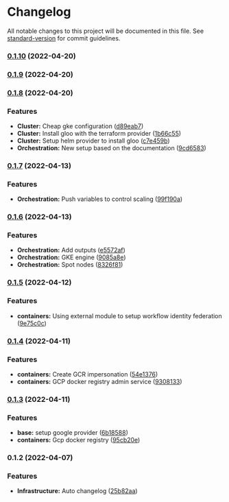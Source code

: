 # Changelog

All notable changes to this project will be documented in this file. See [standard-version](https://github.com/conventional-changelog/standard-version) for commit guidelines.

### [0.1.10](https://github.com/Tripstagger-AA/tripstagger-google-infrastructure/compare/v0.1.8...v0.1.10) (2022-04-20)

### [0.1.9](https://github.com/Tripstagger-AA/tripstagger-google-infrastructure/compare/v0.1.8...v0.1.9) (2022-04-20)

### [0.1.8](https://github.com/Tripstagger-AA/tripstagger-google-infrastructure/compare/v0.1.7...v0.1.8) (2022-04-20)


### Features

* **Cluster:** Cheap gke configuration ([d89eab7](https://github.com/Tripstagger-AA/tripstagger-google-infrastructure/commit/d89eab7b799c356608b95264ee04beb52f99c242))
* **Cluster:** Install gloo with the terraform provider ([1b66c55](https://github.com/Tripstagger-AA/tripstagger-google-infrastructure/commit/1b66c5561e762c872f5e25bd9ef45da473470fc1))
* **Cluster:** Setup helm provider to install gloo ([c7e459b](https://github.com/Tripstagger-AA/tripstagger-google-infrastructure/commit/c7e459b3055ee1f8cc3b99a79d9ec0ce78cfbd73))
* **Orchestration:** New setup based on the documentation ([9cd6583](https://github.com/Tripstagger-AA/tripstagger-google-infrastructure/commit/9cd65830729d589c6f8fdfb3cdf5cedb9e1c65f1))

### [0.1.7](https://github.com/Tripstagger-AA/tripstagger-google-infrastructure/compare/v0.1.6...v0.1.7) (2022-04-13)


### Features

* **Orchestration:** Push variables to control scaling ([99f190a](https://github.com/Tripstagger-AA/tripstagger-google-infrastructure/commit/99f190a198b1cd4d32eeab0e0254f7407bfda854))

### [0.1.6](https://github.com/Tripstagger-AA/tripstagger-google-infrastructure/compare/v0.1.5...v0.1.6) (2022-04-13)


### Features

* **Orchestration:** Add outputs ([e5572af](https://github.com/Tripstagger-AA/tripstagger-google-infrastructure/commit/e5572af71986466cf2e16075da9783689c23c3b1))
* **Orchestration:** GKE engine ([9085a8e](https://github.com/Tripstagger-AA/tripstagger-google-infrastructure/commit/9085a8e18093558859c160e99f7615b77203e2a0))
* **Orchestration:** Spot nodes ([8326f81](https://github.com/Tripstagger-AA/tripstagger-google-infrastructure/commit/8326f81ed6550c61f16afa20e908834b7f6570e5))

### [0.1.5](https://github.com/Tripstagger-AA/tripstagger-google-infrastructure/compare/v0.1.4...v0.1.5) (2022-04-12)


### Features

* **containers:** Using external module to setup workflow identity federation ([9e75c0c](https://github.com/Tripstagger-AA/tripstagger-google-infrastructure/commit/9e75c0c61e00c4576baaebb84712658732f815a2))

### [0.1.4](https://github.com/Tripstagger-AA/tripstagger-google-infrastructure/compare/v0.1.3...v0.1.4) (2022-04-11)


### Features

* **containers:** Create GCR impersonation ([54e1376](https://github.com/Tripstagger-AA/tripstagger-google-infrastructure/commit/54e1376a076e0a176c1d9fc8af4351d14eb54e34))
* **containers:** GCP docker registry admin service ([9308133](https://github.com/Tripstagger-AA/tripstagger-google-infrastructure/commit/93081332ffdd1e56136b2cf2a6df6929251ddfc9))

### [0.1.3](https://github.com/Tripstagger-AA/tripstagger-google-infrastructure/compare/v0.1.2...v0.1.3) (2022-04-11)


### Features

* **base:** setup google provider ([6b18588](https://github.com/Tripstagger-AA/tripstagger-google-infrastructure/commit/6b18588d7bb9101bd10c1c940598e209f3ddc305))
* **containers:** Gcp docker registry ([95cb20e](https://github.com/Tripstagger-AA/tripstagger-google-infrastructure/commit/95cb20ef13cc57e74d61fa71d596b909211d6c45))

### 0.1.2 (2022-04-07)


### Features

* **Infrastructure:** Auto changelog ([25b82aa](https://github.com/Tripstagger-AA/tripstagger-google-infrastructure/commit/25b82aabbeb75fa82213002b8727157e802ef669))
